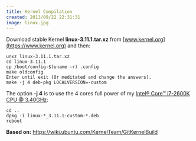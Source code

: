 ```yaml
---
title: Kernel Compilation
created: 2013/09/22 22:31:31
image: linux.jpg
---
```


Download stable Kernel **linux-3.11.1.tar.xz** from [www.kernel.org](https://www.kernel.org) and then: 
    
    
    unxz linux-3.11.1.tar.xz
    cd linux-3.11.1
    cp /boot/config-$(uname -r) .config
    make oldconfig
    Enter until exit (Or meditated and change the answers).
    make -j 4 deb-pkg LOCALVERSION=-custom
    

The option **-j 4** is to use the 4 cores full power of my [Intel® Core™ i7-2600K CPU @ 3.40GHz](https://ark.intel.com/products/52214): 
    
    
    cd ..
    dpkg -i linux-*_3.11.1-custom-*.deb
    reboot
    

**Based on:** https://wiki.ubuntu.com/KernelTeam/GitKernelBuild
